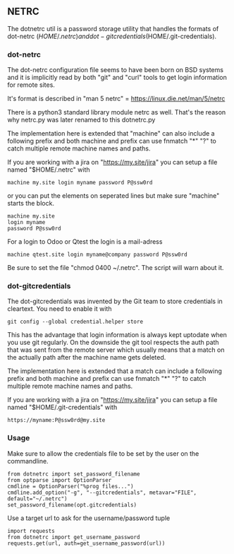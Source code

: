 ## NETRC

The dotnetrc util is a password storage utility that handles the formats 
of dot-netrc ($HOME/.netrc) and dot-gitcredentials ($HOME/.git-credentials).

### dot-netrc

The dot-netrc configuration file seems to have been born on BSD systems and 
it is implicitly read by both "git" and "curl" tools to get login information 
for remote sites.

It's format is described in "man 5 netrc" = https://linux.die.net/man/5/netrc

There is a python3 standard library module netrc as well.
That's the reason why netrc.py was later renamed to this dotnetrc.py

The implementation here is extended that "machine" can also include a following
prefix and both machine and prefix can use fnmatch "*" "?" to catch multiple
remote machine names and paths.

If you are working with a jira on "https://my.site/jira" you can setup a file
named "$HOME/.netrc" with

    machine my.site login myname password P@ssw0rd

or you can put the elements on seperated lines but make sure "machine" starts
the block.

    machine my.site 
    login myname 
    password P@ssw0rd

For a login to Odoo or Qtest the login is a mail-adress

    machine qtest.site login myname@company password P@ssw0rd

Be sure to set the file "chmod 0400 ~/.netrc". The script will warn about it.

### dot-gitcredentials

The dot-gitcredentials was invented by the Git team to store credentials in
cleartext. You need to enable it with 

    git config --global credential.helper store

This has the advantage that login information is always kept uptodate when
you use git regularly. On the downside the git tool respects the auth path
that was sent from the remote server which usually means that a match on the
actually path after the machine name gets deleted.

The implementation here is extended that a match can include a following
prefix and both machine and prefix can use fnmatch "*" "?" to catch multiple
remote machine names and paths.

If you are working with a jira on "https://my.site/jira" you can setup a file
named "$HOME/.git-credentials" with

    https://myname:P@ssw0rd@my.site

### Usage 

Make sure to allow the credentials file to be set by the user on the commandline.

    from dotnetrc import set_password_filename
    from optparse import OptionParser
    cmdline = OptionParser("%prog files...")
    cmdline.add_option("-g", "--gitcredentials", metavar="FILE", default="~/.netrc")
    set_password_filename(opt.gitcredentials)

Use a target url to ask for the username/password tuple

    import requests
    from dotnetrc import get_username_password
    requests.get(url, auth=get_username_password(url))

